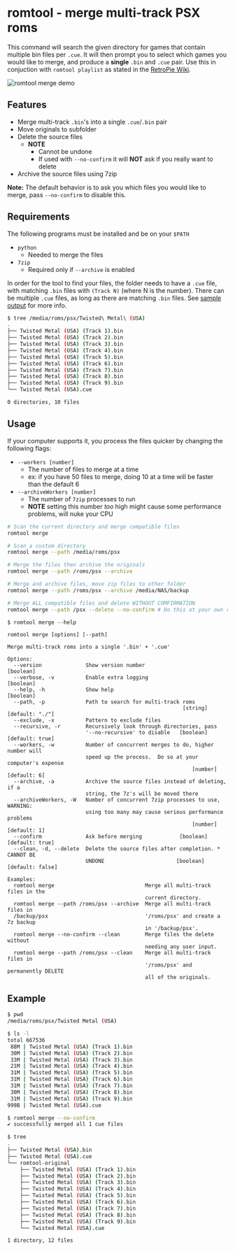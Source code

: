 # romtool - merge multi-track PSX roms

This command will search the given directory for games that contain multiple bin files per `.cue`. It will then prompt you to select which games you would like to merge, and produce a **single** `.bin` and `.cue` pair. Use this in conjuction with `romtool playlist` as stated in the [RetroPie Wiki](https://github.com/retropie/retropie-setup/wiki/Playstation-1#m3u-playlist-for-multi-disc-games).

![romtool merge demo][demo]

[demo]: https://github.com/jordond/romtool/raw/master/assets/demo-merge.gif "Merge Demo"

## Features

* Merge multi-track `.bin`'s into a single `.cue`/`.bin` pair
* Move originals to subfolder
* Delete the source files
  * **NOTE**
    * Cannot be undone
    * If used with `--no-confirm` it will **NOT** ask if you really want to delete
* Archive the source files using 7zip

**Note:** The default behavior is to ask you which files you would like to merge, pass `--no-confirm` to disable this.

## Requirements

The following programs must be installed and be on your `$PATH`

* `python`
  * Needed to merge the files
* `7zip`
  * Required only if `--archive` is enabled

In order for the tool to find your files, the folder needs to have a `.cue` file, with matching `.bin` files with `(Track N)` (where N is the number). There can be multiple `.cue` files, as long as there are matching `.bin` files. See [sample output](https://github.com/jordond/romtool/blob/master/docs/merge-sample.md) for more info.

```bash
$ tree /media/roms/psx/Twisted\ Metal\ (USA)
.
├── Twisted Metal (USA) (Track 1).bin
├── Twisted Metal (USA) (Track 2).bin
├── Twisted Metal (USA) (Track 3).bin
├── Twisted Metal (USA) (Track 4).bin
├── Twisted Metal (USA) (Track 5).bin
├── Twisted Metal (USA) (Track 6).bin
├── Twisted Metal (USA) (Track 7).bin
├── Twisted Metal (USA) (Track 8).bin
├── Twisted Metal (USA) (Track 9).bin
└── Twisted Metal (USA).cue

0 directories, 10 files
```

## Usage

If your computer supports it, you process the files quicker by changing the following flags:

* `--workers [number]`
  * The number of files to merge at a time
  * ex: if you have 50 files to merge, doing 10 at a time will be faster than the default 6
* `--archiveWorkers [number]`
  * The number of `7zip` processes to run
  * **NOTE** setting this number _too_ high might cause some performance problems, will nuke your CPU

```bash
# Scan the current directory and merge compatible files
romtool merge

# Scan a custom directory
romtool merge --path /media/roms/psx

# Merge the files then archive the originals
romtool merge --path /roms/psx --archive

# Merge and archive files, move zip files to other folder
romtool merge --path /roms/psx --archive /media/NAS/backup

# Merge ALL compatible files and delete WITHOUT COMFIRMATION
romtool merge --path /psx --delete --no-confirm # Do this at your own risk...
```

```
$ romtool merge --help

romtool merge [options] [--path]

Merge multi-track roms into a single '.bin' + '.cue'

Options:
  --version              Show version number                           [boolean]
  --verbose, -v          Enable extra logging                          [boolean]
  --help, -h             Show help                                     [boolean]
  --path, -p             Path to search for multi-track roms
                                                        [string] [default: "./"]
  --exclude, -x          Pattern to exclude files
  --recursive, -r        Recursively look through directories, pass
                         '--no-recursive' to disable   [boolean] [default: true]
  --workers, -w          Number of concurrent merges to do, higher number will
                         speed up the process.  Do so at your computer's expense
                                                           [number] [default: 6]
  --archive, -a          Archive the source files instead of deleting, if a
                         string, the 7z's will be moved there
  --archiveWorkers, -W   Number of concurrent 7zip processes to use, WARNING:
                         using too many may cause serious performance problems
                                                           [number] [default: 1]
  --confirm              Ask before merging            [boolean] [default: true]
  --clean, -d, --delete  Delete the source files after completion. * CANNOT BE
                         UNDONE                       [boolean] [default: false]

Examples:
  romtool merge                             Merge all multi-track files in the
                                            current directory.
  romtool merge --path /roms/psx --archive  Merge all multi-track files in
  /backup/psx                               '/roms/psx' and create a 7z backup
                                            in '/backup/psx'.
  romtool merge --no-confirm --clean        Merge files the delete without
                                            needing any user input.
  romtool merge --path /roms/psx --clean    Merge all multi-track files in
                                            '/roms/psx' and permanently DELETE
                                            all of the originals.
```

## Example

```bash
$ pwd
/media/roms/psx/Twisted Metal (USA)

$ ls -l
total 667536
 88M | Twisted Metal (USA) (Track 1).bin
 30M | Twisted Metal (USA) (Track 2).bin
 33M | Twisted Metal (USA) (Track 3).bin
 21M | Twisted Metal (USA) (Track 4).bin
 31M | Twisted Metal (USA) (Track 5).bin
 31M | Twisted Metal (USA) (Track 6).bin
 31M | Twisted Metal (USA) (Track 7).bin
 30M | Twisted Metal (USA) (Track 8).bin
 31M | Twisted Metal (USA) (Track 9).bin
999B | Twisted Metal (USA).cue

$ romtool merge --no-confirm
✔ successfully merged all 1 cue files

$ tree
.
├── Twisted Metal (USA).bin
├── Twisted Metal (USA).cue
└── romtool-original
    ├── Twisted Metal (USA) (Track 1).bin
    ├── Twisted Metal (USA) (Track 2).bin
    ├── Twisted Metal (USA) (Track 3).bin
    ├── Twisted Metal (USA) (Track 4).bin
    ├── Twisted Metal (USA) (Track 5).bin
    ├── Twisted Metal (USA) (Track 6).bin
    ├── Twisted Metal (USA) (Track 7).bin
    ├── Twisted Metal (USA) (Track 8).bin
    ├── Twisted Metal (USA) (Track 9).bin
    └── Twisted Metal (USA).cue

1 directory, 12 files
```
